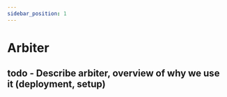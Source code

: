```yaml
---
sidebar_position: 1
---
```


# Arbiter

todo - Describe arbiter, overview of why we use it (deployment, setup)
---